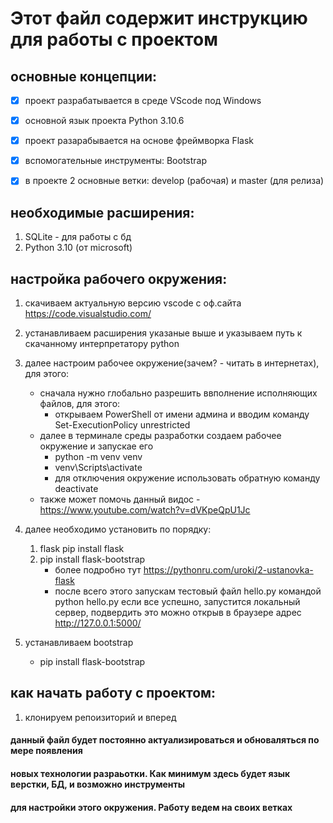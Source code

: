 # Этот файл содержит инструкцию для работы с проектом

## основные концепции: 

- [X] проект разрабатывается в среде VScode под Windows
- [X] основной язык проекта Python 3.10.6
- [X] проект разарабывается на основе фреймворка Flask
- [X] вспомогательные инструменты: Bootstrap
- [X] в проекте 2 основные ветки: develop (рабочая) и master (для релиза)


## необходимые расширения:
1) SQLite - для работы с бд 
2) Python 3.10 (от microsoft)

## настройка рабочего окружения:

1) cкачиваем актуальную версию vscode с оф.сайта https://code.visualstudio.com/
2) устанавливаем расширения указаные выше и указываем путь к скачанному интерпретатору python
3) далее настроим рабочее окружение(зачем? - читать в интернетах), для этого:
    - сначала нужно глобально разрешить ввполнение исполняющих файлов, для этого:
        - открываем PowerShell от имени админа и вводим команду Set-ExecutionPolicy unrestricted
    - далее в терминале среды разработки создаем рабочее окружение и запускае его 
      - python -m venv venv 
      - venv\Scripts\activate 
      - для отключения окружение использовать обратную команду deactivate
    - также может помочь данный видос - https://www.youtube.com/watch?v=dVKpeQpU1Jc
4) далее необходимо установить по порядку:
   1) flask pip install flask 
   2) pip install flask-bootstrap
       - более подробно тут https://pythonru.com/uroki/2-ustanovka-flask
       - после всего этого запускам тестовый файл hello.py командой python hello.py
           если все успешно, запустится локальный сервер, подвердить это можно открыв в браузере адрес http://127.0.0.1:5000/

4) устанавливаем bootstrap
    - pip install flask-bootstrap
    
## как начать работу с проектом:

1) клонируем репоизиторий и вперед

#### данный файл будет постоянно актуализироваться и обноваляться по мере появления
#### новых технологии разраьотки. Как минимум здесь будет язык верстки, БД, и возможно инструменты 
#### для настройки этого окружения. Работу ведем на своих ветках 
